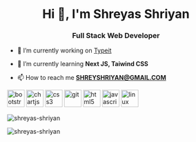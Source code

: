 <h1 align="center">Hi 👋, I'm Shreyas Shriyan</h1>
<h3 align="center">Full Stack Web Developer</h3>

- 🔭 I’m currently working on [Typeit](https://github.com/shreyas-shriyan/typeit)

- 🌱 I’m currently learning **Next JS, Taiwind CSS**

- 📫 How to reach me **SHREYSHRIYAN@GMAIL.COM**

<p align="left"><img src="https://devicons.github.io/devicon/devicon.git/icons/bootstrap/bootstrap-plain.svg" alt="bootstrap" width="40" height="40"/> <img src="https://www.chartjs.org/media/logo-title.svg" alt="chartjs" width="40" height="40"/> <img src="https://devicons.github.io/devicon/devicon.git/icons/css3/css3-original-wordmark.svg" alt="css3" width="40" height="40"/> <img src="https://www.vectorlogo.zone/logos/git-scm/git-scm-icon.svg" alt="git" width="40" height="40"/> <img src="https://devicons.github.io/devicon/devicon.git/icons/html5/html5-original-wordmark.svg" alt="html5" width="40" height="40"/> <img src="https://devicons.github.io/devicon/devicon.git/icons/javascript/javascript-original.svg" alt="javascript" width="40" height="40"/> <img src="https://devicons.github.io/devicon/devicon.git/icons/linux/linux-original.svg" alt="linux" width="40" height="40"/></p>
<p align="left"><img  src="https://github-readme-stats.vercel.app/api/top-langs/?username=shreyas-shriyan&layout=compact&theme=radical" alt="shreyas-shriyan" /></p>

<p align="left"><img src="https://github-readme-stats.vercel.app/api?username=shreyas-shriyan&show_icons=true&theme=radical" alt="shreyas-shriyan" /></p>

